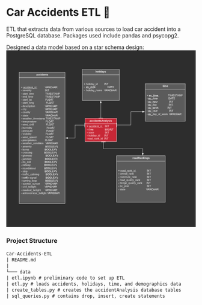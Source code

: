 # Car Accidents ETL :blue_car:

ETL that extracts data from various sources to load car accident into a 
PostgreSQL database. Packages used include pandas and psycopg2.

Designed a data model based on a star schema design:
![uml](uml.png)

### Project Structure
```
Car-Accidents-ETL
| README.md
| 
└─── data
| etl.ipynb # preliminary code to set up ETL
| etl.py # loads accidents, holidays, time, and demographics data
| create_tables.py # creates the accidentAnalysis database tables
| sql_queries.py # contains drop, insert, create statements
```
